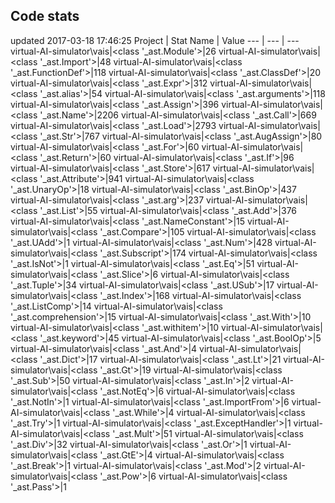 ## Code stats
updated 2017-03-18 17:46:25
Project | Stat Name | Value
--- | --- | ---
virtual-AI-simulator\vais|<class '_ast.Module'>|26
virtual-AI-simulator\vais|<class '_ast.Import'>|48
virtual-AI-simulator\vais|<class '_ast.FunctionDef'>|118
virtual-AI-simulator\vais|<class '_ast.ClassDef'>|20
virtual-AI-simulator\vais|<class '_ast.Expr'>|312
virtual-AI-simulator\vais|<class '_ast.alias'>|54
virtual-AI-simulator\vais|<class '_ast.arguments'>|118
virtual-AI-simulator\vais|<class '_ast.Assign'>|396
virtual-AI-simulator\vais|<class '_ast.Name'>|2206
virtual-AI-simulator\vais|<class '_ast.Call'>|669
virtual-AI-simulator\vais|<class '_ast.Load'>|2793
virtual-AI-simulator\vais|<class '_ast.Str'>|767
virtual-AI-simulator\vais|<class '_ast.AugAssign'>|80
virtual-AI-simulator\vais|<class '_ast.For'>|60
virtual-AI-simulator\vais|<class '_ast.Return'>|60
virtual-AI-simulator\vais|<class '_ast.If'>|96
virtual-AI-simulator\vais|<class '_ast.Store'>|617
virtual-AI-simulator\vais|<class '_ast.Attribute'>|941
virtual-AI-simulator\vais|<class '_ast.UnaryOp'>|18
virtual-AI-simulator\vais|<class '_ast.BinOp'>|437
virtual-AI-simulator\vais|<class '_ast.arg'>|237
virtual-AI-simulator\vais|<class '_ast.List'>|55
virtual-AI-simulator\vais|<class '_ast.Add'>|376
virtual-AI-simulator\vais|<class '_ast.NameConstant'>|15
virtual-AI-simulator\vais|<class '_ast.Compare'>|105
virtual-AI-simulator\vais|<class '_ast.UAdd'>|1
virtual-AI-simulator\vais|<class '_ast.Num'>|428
virtual-AI-simulator\vais|<class '_ast.Subscript'>|174
virtual-AI-simulator\vais|<class '_ast.IsNot'>|1
virtual-AI-simulator\vais|<class '_ast.Eq'>|51
virtual-AI-simulator\vais|<class '_ast.Slice'>|6
virtual-AI-simulator\vais|<class '_ast.Tuple'>|34
virtual-AI-simulator\vais|<class '_ast.USub'>|17
virtual-AI-simulator\vais|<class '_ast.Index'>|168
virtual-AI-simulator\vais|<class '_ast.ListComp'>|14
virtual-AI-simulator\vais|<class '_ast.comprehension'>|15
virtual-AI-simulator\vais|<class '_ast.With'>|10
virtual-AI-simulator\vais|<class '_ast.withitem'>|10
virtual-AI-simulator\vais|<class '_ast.keyword'>|45
virtual-AI-simulator\vais|<class '_ast.BoolOp'>|5
virtual-AI-simulator\vais|<class '_ast.And'>|4
virtual-AI-simulator\vais|<class '_ast.Dict'>|17
virtual-AI-simulator\vais|<class '_ast.Lt'>|21
virtual-AI-simulator\vais|<class '_ast.Gt'>|19
virtual-AI-simulator\vais|<class '_ast.Sub'>|50
virtual-AI-simulator\vais|<class '_ast.In'>|2
virtual-AI-simulator\vais|<class '_ast.NotEq'>|6
virtual-AI-simulator\vais|<class '_ast.NotIn'>|1
virtual-AI-simulator\vais|<class '_ast.ImportFrom'>|6
virtual-AI-simulator\vais|<class '_ast.While'>|4
virtual-AI-simulator\vais|<class '_ast.Try'>|1
virtual-AI-simulator\vais|<class '_ast.ExceptHandler'>|1
virtual-AI-simulator\vais|<class '_ast.Mult'>|51
virtual-AI-simulator\vais|<class '_ast.Div'>|32
virtual-AI-simulator\vais|<class '_ast.Or'>|1
virtual-AI-simulator\vais|<class '_ast.GtE'>|4
virtual-AI-simulator\vais|<class '_ast.Break'>|1
virtual-AI-simulator\vais|<class '_ast.Mod'>|2
virtual-AI-simulator\vais|<class '_ast.Pow'>|6
virtual-AI-simulator\vais|<class '_ast.Pass'>|1
